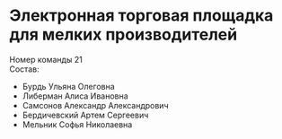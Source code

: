 # Электронная торговая площадка для мелких производителей

Номер команды 21  
Состав:
- Бурдь Ульяна Олеговна
- Либерман Алиса Ивановна
- Самсонов Александр Александрович 
- Бердичевский Артем Сергеевич
- Мельник Софья Николаевна



<!--

**Here are some ideas to get you started:**

🙋‍♀️ A short introduction - what is your organization all about?
🌈 Contribution guidelines - how can the community get involved?
👩‍💻 Useful resources - where can the community find your docs? Is there anything else the community should know?
🍿 Fun facts - what does your team eat for breakfast?
🧙 Remember, you can do mighty things with the power of [Markdown](https://docs.github.com/github/writing-on-github/getting-started-with-writing-and-formatting-on-github/basic-writing-and-formatting-syntax)
-->
